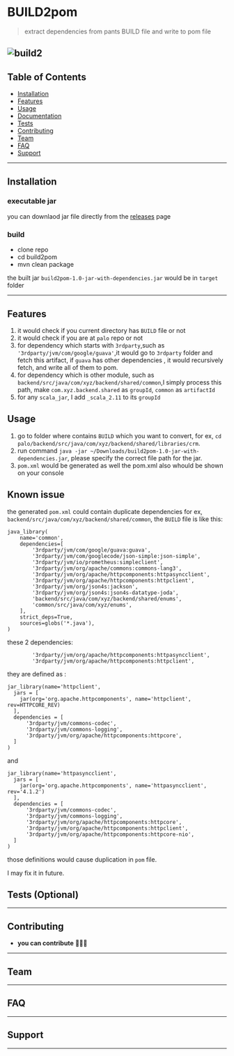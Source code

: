 
# BUILD2pom

> extract dependencies from pants BUILD file and write to pom file


![build2](https://github.com/cbweixin/pants2maven/workflows/BUILD2pom/badge.svg)
---

## Table of Contents 

- [Installation](#installation)
- [Features](#features)
- [Usage](#usage)
- [Documentation](#documentation)
- [Tests](#tests-optional)
- [Contributing](#contributing)
- [Team](#team)
- [FAQ](#faq)
- [Support](#support)




---

## Installation
### executable jar
you can downlaod jar file directly from the [releases](https://github.com/cbweixin/pants2maven/releases) page

### build
- clone repo
- cd build2pom
- mvn clean package

the built jar `build2pom-1.0-jar-with-dependencies.jar` would be in `target` folder

---

## Features
1. it would check if you current directory has `BUILD` file or not
2. it would check if you are at `palo` repo or not
3. for dependency which starts with `3rdparty`,such as `'3rdparty/jvm/com/google/guava'`,it would go to `3rdparty` folder and fetch this artifact, if `guava` has other dependencies , it would recursively fetch, and write all of them to pom.
4. for dependency which is other module, such as `backend/src/java/com/xyz/backend/shared/common`,I simply process this path, make `com.xyz.backend.shared` as `groupId`, `common` as `artifactId` 
5. for any `scala_jar`, I add `_scala_2.11` to its `groupId`


## Usage
1. go to folder where contains `BUILD` which you want to convert, for ex, `cd palo/backend/src/java/com/xyz/backend/shared/libraries/crm`.
2. run command `java -jar ~/Downloads/build2pom-1.0-jar-with-dependencies.jar`, please specify the correct file path for the jar.
3. `pom.xml` would be generated as well the pom.xml also whould be shown on your console

## Known issue
the generated `pom.xml` could contain duplicate dependencies
for ex, `backend/src/java/com/xyz/backend/shared/common`, the `BUILD` file is like this:
```
java_library(
    name='common',
    dependencies=[
        '3rdparty/jvm/com/google/guava:guava',
        '3rdparty/jvm/com/googlecode/json-simple:json-simple',
        '3rdparty/jvm/io/prometheus:simpleclient',
        '3rdparty/jvm/org/apache/commons:commons-lang3',
        '3rdparty/jvm/org/apache/httpcomponents:httpasyncclient',
        '3rdparty/jvm/org/apache/httpcomponents:httpclient',
        '3rdparty/jvm/org/json4s:jackson',
        '3rdparty/jvm/org/json4s:json4s-datatype-joda',
        'backend/src/java/com/xyz/backend/shared/enums',
        'common/src/java/com/xyz/enums',
    ],
    strict_deps=True,
    sources=globs('*.java'),
)

```
these 2 dependencies:
```
        '3rdparty/jvm/org/apache/httpcomponents:httpasyncclient',
        '3rdparty/jvm/org/apache/httpcomponents:httpclient',

```
they are defined as :
```
jar_library(name='httpclient',
  jars = [
    jar(org='org.apache.httpcomponents', name='httpclient', rev=HTTPCORE_REV)
  ],
  dependencies = [
      '3rdparty/jvm/commons-codec',
      '3rdparty/jvm/commons-logging',
      '3rdparty/jvm/org/apache/httpcomponents:httpcore',
  ]
)
```

and 

```
jar_library(name='httpasyncclient',
  jars = [
    jar(org='org.apache.httpcomponents', name='httpasyncclient', rev='4.1.2')
  ],
  dependencies = [
      '3rdparty/jvm/commons-codec',
      '3rdparty/jvm/commons-logging',
      '3rdparty/jvm/org/apache/httpcomponents:httpcore',
      '3rdparty/jvm/org/apache/httpcomponents:httpclient',
      '3rdparty/jvm/org/apache/httpcomponents:httpcore-nio',
  ]
)
```
those definitions would cause duplication in `pom` file.

I may fix it in future.

## Tests (Optional)
---

## Contributing


- **you can contribute** 🔨🔨🔨


---

## Team


---

## FAQ

---

## Support


---

